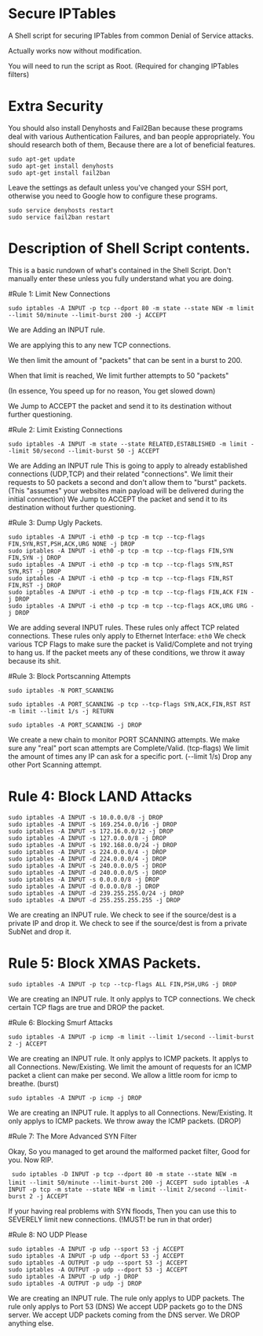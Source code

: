 # Secure IPTables

A Shell script for securing IPTables from common Denial of Service attacks.

Actually works now without modification.

You will need to run the script as Root. (Required for changing IPTables filters)


# Extra Security

You should also install Denyhosts and Fail2Ban because these programs deal with various Authentication Failures, and ban people appropriately. You should research both of them, Because there are a lot of beneficial features.

```
sudo apt-get update
sudo apt-get install denyhosts
sudo apt-get install fail2ban
```

Leave the settings as default unless you've changed your SSH port, 
otherwise you need to Google how to configure these programs.

```
sudo service denyhosts restart
sudo service fail2ban restart
```



# Description of Shell Script contents.

This is a basic rundown of what's contained in the Shell Script.
Don't manually enter these unless you fully understand what you are doing.

#Rule 1: Limit New Connections

```
sudo iptables -A INPUT -p tcp --dport 80 -m state --state NEW -m limit --limit 50/minute --limit-burst 200 -j ACCEPT
```

We are Adding an INPUT rule.

We are applying this to any new TCP connections.

We then limit the amount of "packets" that can be sent in a burst to 200.

When that limit is reached, We limit further attempts to 50 "packets"

(In essence, You speed up for no reason, You get slowed down)

We Jump to ACCEPT the packet and send it to its destination without further questioning.

#Rule 2: Limit Existing Connections

```
sudo iptables -A INPUT -m state --state RELATED,ESTABLISHED -m limit --limit 50/second --limit-burst 50 -j ACCEPT
```

We are Adding an INPUT rule
This is going to apply to already established connections (UDP,TCP) and their related "connections".
We limit their requests to 50 packets a second and don't allow them to "burst" packets.
(This "assumes" your websites main payload will be delivered during the initial connection)
We Jump to ACCEPT the packet and send it to its destination without further questioning.

#Rule 3: Dump Ugly Packets.

```
sudo iptables -A INPUT -i eth0 -p tcp -m tcp --tcp-flags FIN,SYN,RST,PSH,ACK,URG NONE -j DROP 
sudo iptables -A INPUT -i eth0 -p tcp -m tcp --tcp-flags FIN,SYN FIN,SYN -j DROP 
sudo iptables -A INPUT -i eth0 -p tcp -m tcp --tcp-flags SYN,RST SYN,RST -j DROP 
sudo iptables -A INPUT -i eth0 -p tcp -m tcp --tcp-flags FIN,RST FIN,RST -j DROP 
sudo iptables -A INPUT -i eth0 -p tcp -m tcp --tcp-flags FIN,ACK FIN -j DROP 
sudo iptables -A INPUT -i eth0 -p tcp -m tcp --tcp-flags ACK,URG URG -j DROP
```

We are adding several INPUT rules.
These rules only affect TCP related connections.
These rules only apply to Ethernet Interface: `eth0`
We check various TCP Flags to make sure the packet is Valid/Complete and not trying to hang us.
If the packet meets any of these conditions, we throw it away because its shit.



#Rule 3: Block Portscanning Attempts

```
sudo iptables -N PORT_SCANNING

sudo iptables -A PORT_SCANNING -p tcp --tcp-flags SYN,ACK,FIN,RST RST -m limit --limit 1/s -j RETURN

sudo iptables -A PORT_SCANNING -j DROP
```

We create a new chain to monitor PORT SCANNING attempts.
We make sure any "real" port scan attempts are Complete/Valid. (tcp-flags)
We limit the amount of times any IP can ask for a specific port. (--limit 1/s)
Drop any other Port Scanning attempt.


# Rule 4: Block LAND Attacks

```
sudo iptables -A INPUT -s 10.0.0.0/8 -j DROP
sudo iptables -A INPUT -s 169.254.0.0/16 -j DROP
sudo iptables -A INPUT -s 172.16.0.0/12 -j DROP
sudo iptables -A INPUT -s 127.0.0.0/8 -j DROP
sudo iptables -A INPUT -s 192.168.0.0/24 -j DROP
sudo iptables -A INPUT -s 224.0.0.0/4 -j DROP
sudo iptables -A INPUT -d 224.0.0.0/4 -j DROP
sudo iptables -A INPUT -s 240.0.0.0/5 -j DROP
sudo iptables -A INPUT -d 240.0.0.0/5 -j DROP
sudo iptables -A INPUT -s 0.0.0.0/8 -j DROP
sudo iptables -A INPUT -d 0.0.0.0/8 -j DROP
sudo iptables -A INPUT -d 239.255.255.0/24 -j DROP
sudo iptables -A INPUT -d 255.255.255.255 -j DROP
```

We are creating an INPUT rule.
We check to see if the source/dest is a private IP and drop it.
We check to see if the source/dest is from a private SubNet and drop it.


# Rule 5: Block XMAS Packets.

`sudo iptables -A INPUT -p tcp --tcp-flags ALL FIN,PSH,URG -j DROP`

We are creating an INPUT rule.
It only applys to TCP connections.
We check certain TCP flags are true and DROP the packet.

#Rule 6: Blocking Smurf Attacks

`sudo iptables -A INPUT -p icmp -m limit --limit 1/second --limit-burst 2 -j ACCEPT`

We are creating an INPUT rule.
It only applys to ICMP packets.
It applys to all Connections. New/Existing.
We limit the amount of requests for an ICMP packet a client can make per second.
We allow a little room for icmp to breathe. (burst)

`sudo iptables -A INPUT -p icmp -j DROP`

We are creating an INPUT rule.
It applys to all Connections. New/Existing.
It only applys to ICMP packets.
We throw away the ICMP packets. (DROP)

#Rule 7: The More Advanced SYN Filter

Okay, So you managed to get around the malformed packet filter, Good for you. Now RIP.

` sudo iptables -D INPUT -p tcp --dport 80 -m state --state NEW -m limit --limit 50/minute --limit-burst 200 -j ACCEPT`
` sudo iptables -A INPUT -p tcp -m state --state NEW -m limit --limit 2/second --limit-burst 2 -j ACCEPT`

If your having real problems with SYN floods, Then you can use this to SEVERELY limit new connections. 
(!MUST! be run in that order)


#Rule 8: NO UDP Please
```
sudo iptables -A INPUT -p udp --sport 53 -j ACCEPT
sudo iptables -A INPUT -p udp --dport 53 -j ACCEPT
sudo iptables -A OUTPUT -p udp --sport 53 -j ACCEPT
sudo iptables -A OUTPUT -p udp --dport 53 -j ACCEPT
sudo iptables -A INPUT -p udp -j DROP
sudo iptables -A OUTPUT -p udp -j DROP
```
We are creating an INPUT rule.
The rule only applys to UDP packets.
The rule only applys to Port 53 (DNS)
We accept UDP packets go to the DNS server.
We accept UDP packets coming from the DNS server.
We DROP anything else. 
